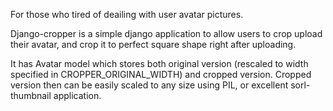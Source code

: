 For those who tired of deailing with user avatar
pictures. 

Django-cropper is a simple django application
to allow users to crop upload their avatar, 
and crop it to perfect square shape right after uploading. 

It has Avatar model which stores both original version
(rescaled to width specified in CROPPER_ORIGINAL_WIDTH)
and cropped version. 
Cropped version then can be easily scaled to any size
using PIL, or excellent sorl-thumbnail application.

